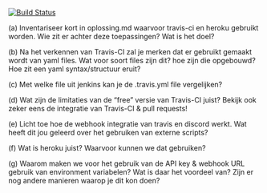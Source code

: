 [![Build Status](https://travis-ci.com/IneMentenPXL/OpsDev_calculator.svg?branch=main)](https://travis-ci.com/IneMentenPXL/OpsDev_calculator)

(a) Inventariseer kort in oplossing.md waarvoor travis-ci en heroku gebruikt worden. Wie zit er achter deze toepassingen? Wat is het doel?

(b) Na het verkennen van Travis-CI zal je merken dat er gebruikt gemaakt wordt van yaml files. Wat voor soort files zijn dit? hoe zijn die opgebouwd? Hoe zit een yaml syntax/structuur eruit?

(c) Met welke file uit jenkins kan je de .travis.yml file vergelijken?

(d) Wat zijn de limitaties van de “free” versie van Travis-CI juist? Bekijk ook zeker eens de integratie van Travis-CI & pull requests!

(e) Licht toe hoe de webhook integratie van travis en discord werkt. Wat heeft dit jou geleerd over het gebruiken van externe scripts?

(f) Wat is heroku juist? Waarvoor kunnen we dat gebruiken?

(g) Waarom maken we voor het gebruik van de API key & webhook URL gebruik van environment variabelen? Wat is daar het voordeel van? Zijn er nog andere manieren waarop je dit kon doen?
